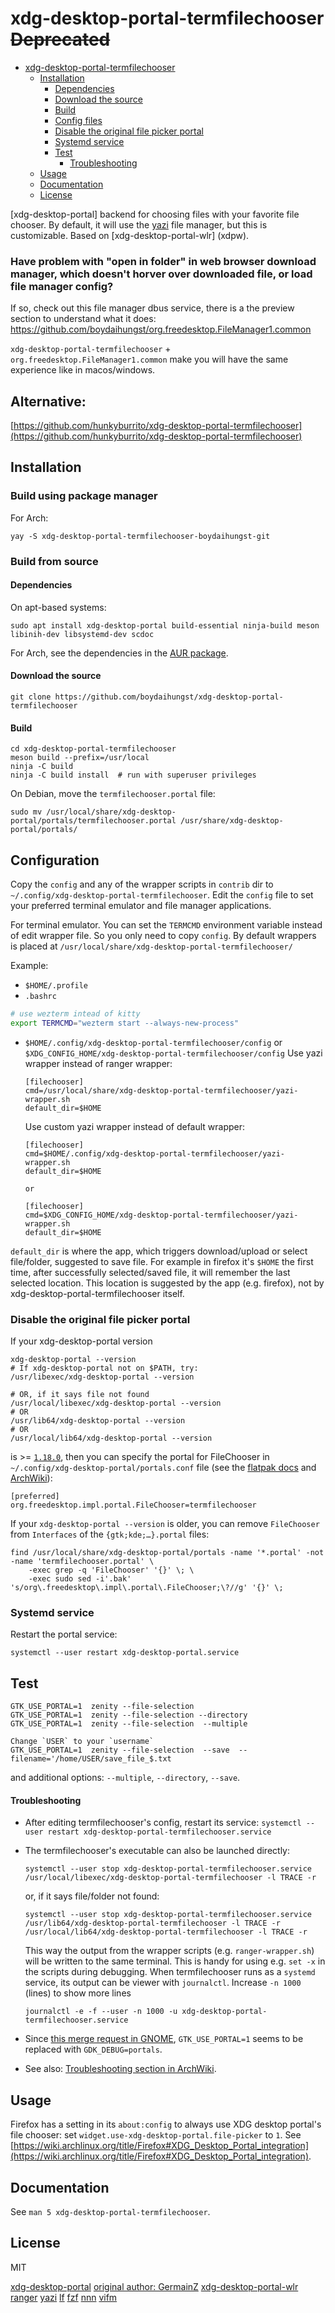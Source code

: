 # xdg-desktop-portal-termfilechooser ~~Deprecated~~

<!--toc:start-->

- [xdg-desktop-portal-termfilechooser](#xdg-desktop-portal-termfilechooser)
  - [Installation](#installation)
    - [Dependencies](#dependencies)
    - [Download the source](#download-the-source)
    - [Build](#build)
    - [Config files](#config-files)
    - [Disable the original file picker portal](#disable-the-original-file-picker-portal)
    - [Systemd service](#systemd-service)
    - [Test](#test)
      - [Troubleshooting](#troubleshooting)
  - [Usage](#usage)
  - [Documentation](#documentation)
  - [License](#license)
      <!--toc:end-->

[xdg-desktop-portal] backend for choosing files with your favorite file chooser.
By default, it will use the [yazi](https://github.com/sxyazi/yazi) file manager, but this is customizable.
Based on [xdg-desktop-portal-wlr] (xdpw).

### Have problem with "open in folder" in web browser download manager, which doesn't horver over downloaded file, or load file manager config?

If so, check out this file manager dbus service, there is a the preview section to understand what it does:
https://github.com/boydaihungst/org.freedesktop.FileManager1.common

`xdg-desktop-portal-termfilechooser` + `org.freedesktop.FileManager1.common` make you will have the same experience like in macos/windows.

## Alternative:

[https://github.com/hunkyburrito/xdg-desktop-portal-termfilechooser](https://github.com/hunkyburrito/xdg-desktop-portal-termfilechooser)

## Installation

### Build using package manager

For Arch:

    yay -S xdg-desktop-portal-termfilechooser-boydaihungst-git

### Build from source

#### Dependencies

On apt-based systems:

    sudo apt install xdg-desktop-portal build-essential ninja-build meson libinih-dev libsystemd-dev scdoc

For Arch, see the dependencies in the [AUR package](https://aur.archlinux.org/packages/xdg-desktop-portal-termfilechooser-boydaihungst-git#pkgdeps).

#### Download the source

    git clone https://github.com/boydaihungst/xdg-desktop-portal-termfilechooser

#### Build

    cd xdg-desktop-portal-termfilechooser
    meson build --prefix=/usr/local
    ninja -C build
    ninja -C build install  # run with superuser privileges

On Debian, move the `termfilechooser.portal` file:

    sudo mv /usr/local/share/xdg-desktop-portal/portals/termfilechooser.portal /usr/share/xdg-desktop-portal/portals/

## Configuration

Copy the `config` and any of the wrapper scripts in `contrib` dir to `~/.config/xdg-desktop-portal-termfilechooser`. Edit the `config` file to set your preferred terminal emulator and file manager applications.

For terminal emulator. You can set the `TERMCMD` environment variable instead of edit wrapper file. So you only need to copy `config`. By default wrappers
is placed at `/usr/local/share/xdg-desktop-portal-termfilechooser/`

Example:

- `$HOME/.profile`
- `.bashrc`

```sh
# use wezterm intead of kitty
export TERMCMD="wezterm start --always-new-process"
```

- `$HOME/.config/xdg-desktop-portal-termfilechooser/config` or `$XDG_CONFIG_HOME/xdg-desktop-portal-termfilechooser/config`
  Use yazi wrapper instead of ranger wrapper:

      [filechooser]
      cmd=/usr/local/share/xdg-desktop-portal-termfilechooser/yazi-wrapper.sh
      default_dir=$HOME

  Use custom yazi wrapper instead of default wrapper:

      [filechooser]
      cmd=$HOME/.config/xdg-desktop-portal-termfilechooser/yazi-wrapper.sh
      default_dir=$HOME

      or

      [filechooser]
      cmd=$XDG_CONFIG_HOME/xdg-desktop-portal-termfilechooser/yazi-wrapper.sh
      default_dir=$HOME

`default_dir` is where the app, which triggers download/upload or select file/folder, suggested to save file.
For example in firefox it's `$HOME` the first time, after successfully selected/saved file, it will remember the last selected location. This location is suggested by the app (e.g. firefox), not by xdg-desktop-portal-termfilechooser itself.

### Disable the original file picker portal

If your xdg-desktop-portal version

    xdg-desktop-portal --version
    # If xdg-desktop-portal not on $PATH, try:
    /usr/libexec/xdg-desktop-portal --version

    # OR, if it says file not found
    /usr/local/libexec/xdg-desktop-portal --version
    # OR
    /usr/lib64/xdg-desktop-portal --version
    # OR
    /usr/local/lib64/xdg-desktop-portal --version

is >= [`1.18.0`](https://github.com/flatpak/xdg-desktop-portal/releases/tag/1.18.0), then you can specify the portal for FileChooser in `~/.config/xdg-desktop-portal/portals.conf` file (see the [flatpak docs](https://flatpak.github.io/xdg-desktop-portal/docs/portals.conf.html) and [ArchWiki](https://wiki.archlinux.org/title/XDG_Desktop_Portal#Configuration)):

    [preferred]
    org.freedesktop.impl.portal.FileChooser=termfilechooser

If your `xdg-desktop-portal --version` is older, you can remove `FileChooser` from `Interfaces` of the `{gtk;kde;…}.portal` files:

    find /usr/local/share/xdg-desktop-portal/portals -name '*.portal' -not -name 'termfilechooser.portal' \
    	-exec grep -q 'FileChooser' '{}' \; \
    	-exec sudo sed -i'.bak' 's/org\.freedesktop\.impl\.portal\.FileChooser;\?//g' '{}' \;

### Systemd service

Restart the portal service:

    systemctl --user restart xdg-desktop-portal.service

## Test

    GTK_USE_PORTAL=1  zenity --file-selection
    GTK_USE_PORTAL=1  zenity --file-selection --directory
    GTK_USE_PORTAL=1  zenity --file-selection  --multiple

    Change `USER` to your `username`
    GTK_USE_PORTAL=1  zenity --file-selection  --save  --filename='/home/USER/save_file_$.txt

and additional options: `--multiple`, `--directory`, `--save`.

#### Troubleshooting

- After editing termfilechooser's config, restart its service:
  `systemctl --user restart xdg-desktop-portal-termfilechooser.service`

- The termfilechooser's executable can also be launched directly:

      systemctl --user stop xdg-desktop-portal-termfilechooser.service
      /usr/local/libexec/xdg-desktop-portal-termfilechooser -l TRACE -r

  or, if it says file/folder not found:

      systemctl --user stop xdg-desktop-portal-termfilechooser.service
      /usr/lib64/xdg-desktop-portal-termfilechooser -l TRACE -r
      /usr/local/lib64/xdg-desktop-portal-termfilechooser -l TRACE -r

  This way the output from the wrapper scripts (e.g. `ranger-wrapper.sh`) will be written to the same terminal. This is handy for using e.g. `set -x` in the scripts during debugging.
  When termfilechooser runs as a `systemd` service, its output can be viewer with `journalctl`.
  Increase `-n 1000` (lines) to show more lines

      journalctl -e -f --user -n 1000 -u xdg-desktop-portal-termfilechooser.service

- Since [this merge request in GNOME](https://gitlab.gnome.org/GNOME/gtk/-/merge_requests/4829), `GTK_USE_PORTAL=1` seems to be replaced with `GDK_DEBUG=portals`.

- See also: [Troubleshooting section in ArchWiki](https://wiki.archlinux.org/title/XDG_Desktop_Portal#Troubleshooting).

## Usage

Firefox has a setting in its `about:config` to always use XDG desktop portal's file chooser: set `widget.use-xdg-desktop-portal.file-picker` to `1`. See [https://wiki.archlinux.org/title/Firefox#XDG_Desktop_Portal_integration](https://wiki.archlinux.org/title/Firefox#XDG_Desktop_Portal_integration).

## Documentation

See `man 5 xdg-desktop-portal-termfilechooser`.

## License

MIT

[xdg-desktop-portal](https://github.com/flatpak/xdg-desktop-portal)
[original author: GermainZ](https://github.com/GermainZ/xdg-desktop-portal-termfilechooser)
[xdg-desktop-portal-wlr](https://github.com/emersion/xdg-desktop-portal-wlr)
[ranger](https://github.com/ranger/ranger/)
[yazi](https://github.com/sxyazi/yazi/)
[lf](https://github.com/gokcehan/lf)
[fzf](https://github.com/junegunn/fzf)
[nnn](https://github.com/jarun/nnn)
[vifm](https://github.com/vifm/vifm)
